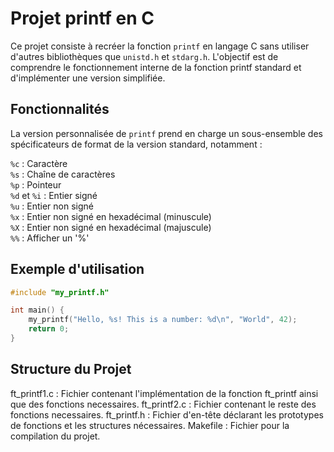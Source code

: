# Projet printf en C
Ce projet consiste à recréer la fonction `printf` en langage C sans utiliser d'autres bibliothèques que `unistd.h` et `stdarg.h`. L'objectif est de comprendre le fonctionnement interne de la fonction printf standard et d'implémenter une version simplifiée.

## Fonctionnalités
La version personnalisée de `printf` prend en charge un sous-ensemble des spécificateurs de format de la version standard, notamment :

`%c` : Caractère  
`%s` : Chaîne de caractères  
`%p` : Pointeur  
`%d` et `%i` : Entier signé  
`%u` : Entier non signé  
`%x` : Entier non signé en hexadécimal (minuscule)  
`%X` : Entier non signé en hexadécimal (majuscule)  
`%%` : Afficher un '%'
## Exemple d'utilisation
```c
#include "my_printf.h"

int main() {
    my_printf("Hello, %s! This is a number: %d\n", "World", 42);
    return 0;
}
```
## Structure du Projet
ft_printf1.c : Fichier contenant l'implémentation de la fonction ft_printf ainsi que des fonctions necessaires.
ft_printf2.c : Fichier contenant le reste des fonctions necessaires.
ft_printf.h : Fichier d'en-tête déclarant les prototypes de fonctions et les structures nécessaires.
Makefile : Fichier pour la compilation du projet.
